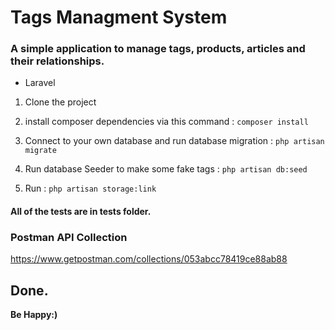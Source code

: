 # Tags Managment System

### A simple application to manage tags, products, articles and their relationships.

- Laravel


1. Clone the project


2. install composer dependencies via this command
   : `composer install`


3. Connect to your own database and run database migration
   : `php artisan migrate`


4. Run database Seeder to make some fake tags
   : `php artisan db:seed`


4. Run
   : `php artisan storage:link`


#### All of the tests are in tests folder.


### Postman API Collection
https://www.getpostman.com/collections/053abcc78419ce88ab88


## Done.


**Be Happy:)**
